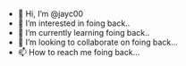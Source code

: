 - 👋 Hi, I’m @jayc00
- 👀 I’m interested in foing back..
- 🌱 I’m currently learning foing back..
- 💞️ I’m looking to collaborate on foing back...
- 📫 How to reach me foing back...

<!---
jayc00/jayc00 is a ✨ special ✨ repository because its `README.md` (this file) appears on your GitHub profile.
You can click the Preview link to take a look at your changes.
--->

